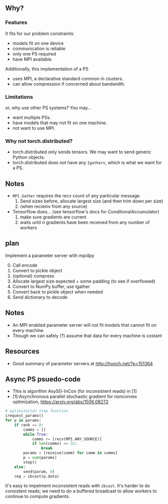 ## Why?

### Features
It fits for our problem constraints:

* models fit on one device
* communication is reliable
* only one PS required
* have MPI available.

Additionally, this implementation of a PS

* uses MPI, a declarative standard common in clusters.
* can allow compression if concerned about bandwidth.

### Limitations
or, why use other PS systems? You may...

* want multiple PSs.
* have models that may not fit on one machine.
* not want to use MPI.

### Why not torch.distributed?
* torch.distributed only sends tensors. We may want to send generic Python
  objects.
* torch.distributed does not have any `Igatherv`, which is what we want for a
  PS.

## Notes
* `MPI_Gather` requires the recv count of any particular message.
    1. Send sizes before, allocate largest size (and then trim down per size)
    2. (when recieinv from any source)
* Tensorflow does... (see tensorflow's docs for ConditionalAccumulator)
    1. make sure gradients are current
    2. waits until $n$ gradients have been received from any number of workers

## plan
Implement a parameter server with mpi4py

0. Call encode
1. Convert to pickle object
2. (optional) compress
4. Allocate largest size expected + some padding (to see if overflowed)
5. Convert to NumPy buffer, use Igather
6. Convert back to pickle object when needed
7. Send dictionary to decode

## Notes
* An MPI enabled parameter server will not fit models that cannot fit on every
  machine.
* Though we can safely (?) assume that data for every machine is costant

## Resources
* Good summary of parameter servers at http://hunch.net/?p=151364

## Async PS psuedo-code
* This is algorithm AsySG-InCon (for inconsistent reads) in [1]
* [1]:Asynchronous parallel stochastic gradient for nonconvex optimization,
  https://arxiv.org/abs/1506.08272

``` python
# optimizaiton step function
irequest_params()
for p in params:
    if rank == 0:
        comms = []
        while True:
            comms += [recv(MPI.ANY_SOURCE)]
            if len(comms) == 32:
                break
        params = [receive(comm) for comm in comms]
        p = sum(params)
        step()
    else:
        send(param, 0)
    req = ibcast(p.data)
```

It's easy to impelment inconsistent reads with `ibcast`. It's harder to do
consistent reads; we need to do a buffered broadcast to allow workers to
continue to compute gradients.
